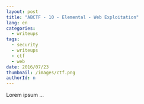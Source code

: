 ```yaml
---
layout: post
title: "ABCTF - 10 - Elemental - Web Exploitation"
lang: en
categories:
  - writeups
tags:
  - security
  - writeups
  - ctf
  - web
date: 2016/07/23
thumbnail: /images/ctf.png
authorId: n
---
```

Lorem ipsum ...
